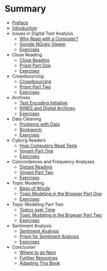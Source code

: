 # Summary

* [Preface](README.md)
* [Introduction](introduction.md)
* Issues in Digital Text Analysis
   * [Why Read with a Computer?](issues/why_read_with_a_computer.md)
   * [Google NGram Viewer](issues/google_ngram.md)
   * [Exercises](issues/exercises.md)
* Close Reading
   * [Close Reading](close_reading/close_reading.md)
   * [Prism Part One](close_reading/prism_part_one.md)
   * [Exercises](close_reading/exercises.md)
* Crowdsourcing
   * [Crowdsourcing](crowdsourcing/crowdsourcing.md)
   * [Prism Part Two](crowdsourcing/prism_part_two.md)
   * [Exercises](crowdsourcing/exercises.md)
* Archives
   * [Text Encoding Initiative](archives/tei.md)
   * [NINES and Digital Archives](archives/nines.md)
   * [Exercises](archives/exercises.md)
* Data Cleaning
   * [Problems with Data](data_cleaning/problems_with_data.md)
   * [Bookworm](data_cleaning/bookworm.md)
   * [Exercises](data_cleaning/exercises.md)
* Cyborg Readers
   * [How Computers Read Texts](cyborg_readers/computer_reading.md)
   * [Voyant Part One](cyborg_readers/voyant_part_one.md)
   * [Exercises](cyborg_readers/exercises.md)
* Concordances and Frequency Analyses
   * [Distant Reading](text_analysis/distant_reading.md)
   * [Voyant Part Two](text_analysis/voyant_part_two.md)
   * [Exercises](text_analysis/exercises.md)
* Topic Modeling
   * [Bags of Words](topic_modeling/bags_of_words.md)
   * [Topic Modeling in the Browser Part One](topic_modeling/topic_modeling_part_one.md)
   * [Exercises](topic_modeling/exercises.md)
* Topic Modeling Part Two
   * [Topics over Time](topic_modeling_part_two/topics_over_time.md)
   * [Topic Modeling in the Browser Part Two](topic_modeling_part_two/topic_modeling_part_two.md)
   * [Exercises](topic_modeling_part_two/exercises.md)
* Sentiment Analysis
   * [Sentiment Analysis](sentiment_analysis/sentiment_analysis.md)
   * [Prism for Sentiment Analysis](sentiment_analysis/prism_part_three.md)
   * [Exercises](sentiment_analysis/exercises.md)
* Conclusion
   * [Where to go Next](conclusion/where_to_go.md)
   * [Further Resources](conclusion/resources.md)
   * [Adapting This Book](conclusion/adapting.md)

